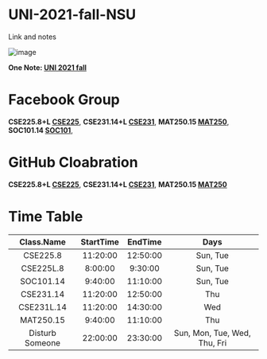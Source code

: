 # UNI-2021-fall-NSU
Link and notes

![image](https://user-images.githubusercontent.com/63500913/136257554-b73b5bd4-61c0-4ca7-b034-c4808f62c7ce.png)

**One Note: [UNI 2021 fall](https://1drv.ms/u/s!AuHQESQOn6HwlykHW6ySt94mjJN4)**

# Facebook Group
__CSE225.8+L [CSE225](https://www.facebook.com/groups/553515292398006)__,
__CSE231.14+L [CSE231](https://www.facebook.com/groups/1262494590874256)__,
__MAT250.15 [MAT250](https://www.facebook.com/groups/322792622939483)__,
__SOC101.14 [SOC101](https://www.facebook.com/groups/1507862162882082)__,

# GitHub Cloabration
__CSE225.8+L [CSE225](https://github.com/IAFahim/CSE225)__,
__CSE231.14+L [CSE231](https://github.com/IAFahim/CSE231)__,
__MAT250.15 [MAT250](https://github.com/IAFahim/Mat250)__

# Time Table
**Class.Name**|**StartTime**|**EndTime**|**Days**
:-----:|:-----:|:-----:|:-----:
CSE225.8|11:20:00|12:50:00|Sun, Tue
CSE225L.8|8:00:00|9:30:00|Sun, Tue
SOC101.14|9:40:00|11:10:00|Sun, Tue
CSE231.14|11:20:00|12:50:00|Thu
CSE231L.14|11:20:00|14:30:00|Wed
MAT250.15|9:40:00|11:10:00|Thu
Disturb Someone|22:00:00|23:30:00|Sun, Mon, Tue, Wed, Thu, Fri

